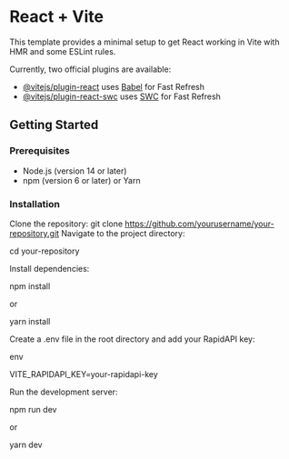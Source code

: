 # React + Vite

This template provides a minimal setup to get React working in Vite with HMR and some ESLint rules.

Currently, two official plugins are available:

- [@vitejs/plugin-react](https://github.com/vitejs/vite-plugin-react/blob/main/packages/plugin-react/README.md) uses [Babel](https://babeljs.io/) for Fast Refresh
- [@vitejs/plugin-react-swc](https://github.com/vitejs/vite-plugin-react-swc) uses [SWC](https://swc.rs/) for Fast Refresh

## Getting Started

### Prerequisites

- Node.js (version 14 or later)
- npm (version 6 or later) or Yarn

### Installation

 Clone the repository:
   git clone https://github.com/yourusername/your-repository.git
   Navigate to the project directory:

cd your-repository

Install dependencies:

npm install

or

yarn install

Create a .env file in the root directory and add your RapidAPI key:

env

VITE_RAPIDAPI_KEY=your-rapidapi-key

Run the development server:

npm run dev

or

yarn dev
